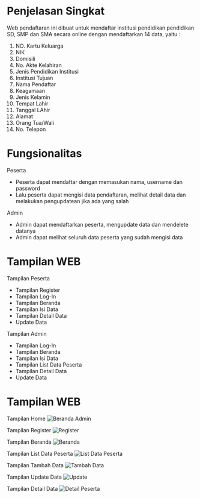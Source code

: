 # Penjelasan Singkat
Web pendaftaran ini dibuat untuk mendaftar institusi pendidikan pendidikan SD, SMP dan SMA secara online dengan mendaftarkan 14 data, yaitu :
1. NO. Kartu Keluarga
2. NIK
3. Domisili
4. No. Akte Kelahiran
5. Jenis Pendidikan Institusi
6. Institusi Tujuan
7. Nama Pendaftar
8. Keagamaan
9. Jenis Kelamin
10. Tempat Lahir
11. Tanggal LAhir
12. Alamat
13. Orang Tua/Wali
14. No. Telepon

# Fungsionalitas
Peserta
- Peserta dapat mendaftar dengan memasukan nama, username dan password
- Lalu peserta dapat mengisi data pendaftaran, melihat detail data dan melakukan pengupdatean jika ada yang salah

Admin
- Admin dapat mendaftarkan peserta, mengupdate data dan mendelete datanya
- Admin dapat melihat seluruh data peserta yang sudah mengisi data

# Tampilan WEB
Tampilan Peserta
- Tampilan Register
- Tampilan Log-In
- Tampilan Beranda
- Tampilan Isi Data
- Tampilan Detail Data
- Update Data

Tampilan Admin
- Tampilan Log-In
- Tampilan Beranda
- Tampilan Isi Data
- Tampilan List Data Peserta
- Tampilan Detail Data
- Update Data

# Tampilan WEB

Tampilan Home
![Beranda Admin](https://user-images.githubusercontent.com/76039896/176996108-9e94f516-137f-4edd-8328-f213e6244f11.PNG)

Tampilan Register
![Register](https://user-images.githubusercontent.com/76039896/176996209-9b4ad66e-d22d-4293-8082-59b3f5402af7.PNG)

Tampilan Beranda
![Beranda](https://user-images.githubusercontent.com/76039896/176996142-962947ee-65d5-4706-80ff-e577c73842b1.PNG)

Tampilan List Data Peserta
![List Data Peserta](https://user-images.githubusercontent.com/76039896/176996158-c8e2fb20-36e6-4e87-9d1a-b92f02970fbf.PNG)

Tampilan Tambah Data
![Tambah Data](https://user-images.githubusercontent.com/76039896/176996173-00e6c2a2-c46f-449f-905a-165f801b4f21.PNG)

Tampilan Update Data
![Update](https://user-images.githubusercontent.com/76039896/176996184-4a8c9623-3504-47aa-9a52-f2ab733fbb8b.PNG)

Tampilan Detail Data
![Detail Peserta](https://user-images.githubusercontent.com/76039896/176996199-a00cc70d-c13e-4364-a833-4d3496936a27.PNG)
